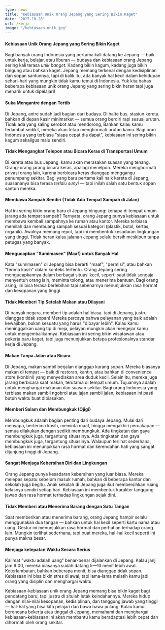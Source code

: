 ```yaml
---
type: news
title: "Kebiasaan Unik Orang Jepang yang Sering Bikin Kaget"
date: "2025-10-28"
url: /kerja
image: "/kebiasaan-unik.jpg"
---
```




#### Kebiasaan Unik Orang Jepang yang Sering Bikin Kaget

Bagi banyak orang Indonesia yang pertama kali datang ke Jepang — baik untuk kerja, belajar, atau liburan — budaya dan kebiasaan orang Jepang sering kali terasa *unik banget*. Kadang bikin kagum, kadang juga bikin bingung atau bahkan kaget.
Jepang memang terkenal dengan kedisiplinan dan sopan santunnya, tapi di balik itu, ada banyak hal kecil dalam kehidupan sehari-hari yang mungkin tidak kamu temui di Indonesia. Yuk kita bahas beberapa kebiasaan unik orang Jepang yang sering bikin heran tapi juga menarik untuk dipelajari!

#### Suka Mengantre dengan Tertib 
Di Jepang, antre sudah jadi bagian dari budaya. Di halte bus, stasiun kereta, bahkan di depan kasir minimarket — semua orang berdiri rapi sesuai urutan.
Tidak ada yang saling serobot atau mendorong, Bahkan kalau kamu terlambat sedikit, mereka akan tetap menghormati urutan kamu.
Bagi oran Indonesia yang terbiasa "siapa cepat dia dapat", kebiasaan ini sering bikin kagum sekaligus malu sendiri.

#### Tidak Mengangkat Telepon atau Bicara Keras di Transportasi Umum

Di kereta atau bus Jepang, kamu akan merasakan suasan yang tenang. Orang-orang jarang bicara keras, apalagi menelpon. Mereka menghormati privasi orang lain, karena berbicara keras dianggap menggangu penumpang sekitar. Bagi yang baru pertama kali naik kereta di Jepang, suasananya bisa terasa *terlalu sunyi* — tapi inilah salah satu bentuk sopan santun mereka.

#### Membawa Sampah Sendiri (Tidak Ada Tempat Sampah di Jalan)

Hal ini sering bikin orang baru di Jepang bingung: kenapa di tempat umum jarang ada tempat sampah? Ternyata, orang Jepang punya kebiasaan untuk membawa kembali sampahnya ke rumah atau kantor. Mereka terbiasa memilah dan membuang sampah sesuai kategori (plastik, botol, kertas, organik). 
Awalnya memang repot, tapi ini membentuk kesadaran lingkungan yang tinggi. Tidak heran kalau jalanan Jepang selalu bersih meskipun tanpa petugas yang banyak.

#### Mengucapkan "Sumimasen" (Maaf) untuk Banyak Hal 

Kata "sumimasen" di Jepang bisa berarti "maaf", "permisi", atau bahkan "terima kasih" dalam konteks tertentu. Orang Jepang sering mengucapkannya dalam berbagai situasi kecil, seperti saat tidak sengaja menyentuh orang lain, meminta tolong, atau menerima bantuan.
Bagi orang asing, ini bisa terasa berlebihan tapi sebenarnya menunjukkan rasa hormat dan kesopanan yang tinggi.

#### Tidak Memberi Tip Setelah Makan atau Dilayani

Di banyak negara, memberi tip adalah hal biasa. tapi di Jepang, justru dianggap tidak sopan!
Mereka percaya bahwa pelayanan yang baik adalah kewajiban, bukan sesuatu yang harus "dibayar lebih".
Kalau kamu meninggalkan uang tip di meja, pelayan mungkin akan mengejar kamu untuk mengembalikannya.
Kebiasaan ini sering bikin wisatawan atau pekerja baru kaget, tapi juga menunjukkan betapa profesionalnya standar kerja di Jepang.

#### Makan Tanpa Jalan atau Bicara

Di Jepang, makan sambil berjalan dianggap kurang sopan. Mereka biasanya makan di tempat — baik di restoran, kantin, atau bahkan di convenience store (konbini) yang menyediakan area duduk kecil.
Selain itu, mereka juga jarang berbicara saat makan, terutama di tempat umum. Tujuannya adalah untuk menghargai makanan dan suasan sekitar.
Bagi orang Indonesia yang terbiasa makan sambil ngobrol atau jajan sambil jalan, kebiasaan ini pasti butuh waktu buat dibiasakan.

#### Memberi Salam dan Membungkuk (Ojigi)

Membungkuk adalah bagian penting dari budaya Jepang. Mulai dari menyapa, berterima kasih, meminta maaf, hingga mengakhiri percakapan — semua dilakukan dengan sedikit membungkuk.
Ada tingkatan dan gaya membungkuk juga, tergantung situasinya. Ada tingkatan dan gaya membungkuk juga, tergantung situasinya. Walaupun terlihat sederhana, kebiasaan ini menunjukkan rasa hormat dan kerendahan hati yang sangat dijunjung tinggi di Jepang.

#### Sangat Menjaga Kebersihan Diri dan Lingkungan

Orang Jepang punya kesadaran kebersihan yang luar biasa. Mereka melepas sepatu sebelum masuk rumah, bahkan di beberapa kantor dan sekolah juga begitu.
Anak sekolah di Jepang juga ikut membersihkan ruang kelasnya sendiri setiap hari.
Kebiasaan ini membentuk karakter tanggung jawab dan rasa hormat terhadap lingkungan sejak dini.

#### Tidak Memberi atau Menerima Barang dengan Satu Tangan 

Saat memberikan atau menerima barang, orang Jepang hampir selalu menggunakan dua tangan — bahkan untuk hal kecil seperti kartu nama atau uang.
Gestur ini menunjukkan rasa hormat dan perhatian terhadap orang lain. Mungkin terlihat sederhana, tapi buat mereka, hal-hal kecil seperti ini punya makna besar.

#### Menjaga ketepatan Waktu Secara Serius 

Kalimat "waktu adalah uang" benar-benar dijalankan di Jepang. Kalau janji jam 9:00, mereka biasanya sudah datang 5—10 menit lebih awal.
Keterlambatan, bahkan beberapa menit, bisa dianggap tidak sopan. Kebiasaan ini bisa bikin stres di awal, tapi lama-lama melatih kamu jadi orang yang disiplin dan menghargai waktu.


Kebiasaan-kebiasaan unik orang Jepang memang bisa bikin kaget bagi pendatang baru, tapi justru di situlah letak keindahannya. Mereka hidup dengan nilai-nilai kesopanan, kedisiplinan, dan tanggung jawab yang tinggi — hal-hal yang bisa kita pelajari dan bawa bawa pulang.
Kalau kamu berencana bekerja atau tinggal di Jepang, memahami dan menghargai kebiasaan-kebiasaan ini akan membantu kamu beradaptasi lebih cepat dan dihormati oleh orang sekitar.